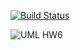 [![Build Status](https://travis-ci.org/xomageimer/HomeWorksOTUS.svg?branch=master)](https://travis-ci.org/xomageimer/HomeWorksOTUS)

![UML HW6](https://github.com/xomageimer/HomeWorksOTUS/HW6/doc/gitimages/bulk_UML3.png)

